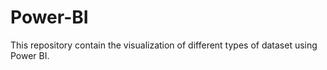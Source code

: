 # Power-BI
This repository contain the visualization  of different types of dataset using Power BI.
